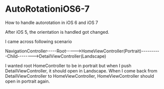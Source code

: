 AutoRotationiOS6-7
==================

How to handle autorotation in iOS 6 and iOS 7

After iOS 5, the orientation is handled got changed. 

I came across following scenario

                                               
NavigationController-----Root----->HomeViewController(Portrait)----------Child-------->DetailViewController(Landscape)


I wanted root HomeController to be in portrait but when I push DetailViewController, it should open in Landscape. When I come back from DetailViewController to HomeViewController, HomeViewController should open in portrait again.

